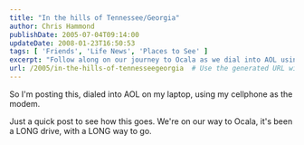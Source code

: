 ```yaml
---
title: "In the hills of Tennessee/Georgia"
author: Chris Hammond
publishDate: 2005-07-04T09:14:00
updateDate: 2008-01-23T16:50:53
tags: [ 'Friends', 'Life News', 'Places to See' ]
excerpt: "Follow along on our journey to Ocala as we dial into AOL using a cellphone as a modem. Stay tuned for updates on our long road trip ahead."
url: /2005/in-the-hills-of-tennesseegeorgia  # Use the generated URL with year
---
```

<P>So I'm posting this, dialed into AOL on my laptop, using my cellphone as the modem.</P> <P>Just a quick post to see how this goes. We're on our way to Ocala, it's been a LONG drive, with a LONG way to go.</P>


